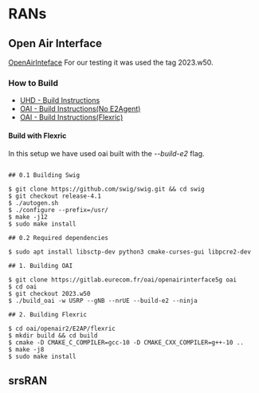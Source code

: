 # RANs

## Open Air Interface 
[OpenAirInteface](oai/README.md)
For our testing it was used the tag 2023.w50.
### How to Build

+ [UHD - Build Instructions](https://files.ettus.com/manual/page_build_guide.html)
+ [OAI - Build Instructions(No E2Agent)](https://gitlab.eurecom.fr/oai/openairinterface5g/-/blob/develop/doc/BUILD.md)
+ [OAI - Build Instructions(Flexric)](https://gitlab.eurecom.fr/oai/openairinterface5g/-/blob/develop/openair2/E2AP/README.md)

#### Build with Flexric
In this setup we have used oai built with the _--build-e2_ flag.
```shell

## 0.1 Building Swig

$ git clone https://github.com/swig/swig.git && cd swig
$ git checkout release-4.1
$ ./autogen.sh
$ ./configure --prefix=/usr/
$ make -j12
$ sudo make install

## 0.2 Required dependencies

$ sudo apt install libsctp-dev python3 cmake-curses-gui libpcre2-dev

## 1. Building OAI

$ git clone https://gitlab.eurecom.fr/oai/openairinterface5g oai
$ cd oai
$ git checkout 2023.w50
$ ./build_oai -w USRP --gNB --nrUE --build-e2 --ninja

## 2. Building Flexric

$ cd oai/openair2/E2AP/flexric
$ mkdir build && cd build 
$ cmake -D CMAKE_C_COMPILER=gcc-10 -D CMAKE_CXX_COMPILER=g++-10 ..
$ make -j8
$ sudo make install 

```
## srsRAN
